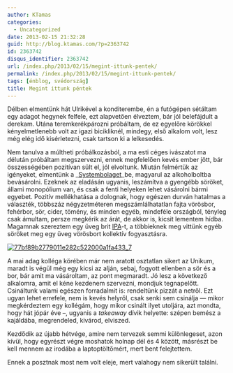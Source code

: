 ```yaml
---
author: KTamas
categories:
  - Uncategorized
date: 2013-02-15 21:32:28
guid: http://blog.ktamas.com/?p=2363742
id: 2363742
disqus_identifier: 2363742
url: /index.php/2013/02/15/megint-ittunk-pentek/
permalink: /index.php/2013/02/15/megint-ittunk-pentek/
tags: [énblog, svédország]
title: Megint ittunk péntek
---
```


Délben elmentünk hát Ulrikével a konditerembe, én a futógépen sétáltam egy adagot hegynek felfele, ezt alapvetően élveztem, bár jól belefájdult a derekam. Utána teremkerékpározni próbáltam, de ez egyelőre körökkel kényelmetlenebb volt az igazi bicikliknél, mindegy, első alkalom volt, lesz még elég idő kisérletezni, csak tartson ki a lelkesedés.

Nem tanulva a múltheti próbálkozásból, a ma esti céges ivászatot ma délután próbáltam megszervezni, ennek megfelelően kevés ember jött, bár összességében pozitívan sült el, jól elvoltunk. Miután felmértük az igényeket, elmentünk a _[Systembolaget](http://en.wikipedia.org/wiki/Systembolaget)_be, magyarul az alkoholboltba bevásárolni. Ezeknek az eladásán ugyanis, leszámítva a gyengébb söröket, állami monopólium van, és csak a fenti helyeken lehet vásárolni bármi egyebet. Pozitív mellékhatása a dolognak, hogy egészen durván hatalmas a választék, többszáz négyzetméteren megszámlálhatatlan fajta vörösbor, fehérbor, sör, cider, tömény, és minden egyéb, mindeféle országból, tényleg csak ámultam, persze megkérik az árát, de akkor is, kicsit lementem hídba. Magamnak szereztem egy üveg brit [IPA](http://en.wikipedia.org/wiki/India_pale_ale)-t, a többieknek meg vittünk egyéb söröket meg egy üveg vörösbort kollektív fogyasztásra.

[<img src="/wp-content/uploads/2013/02/77bf89b2779011e282c522000a1fa433_7.jpg" alt="77bf89b2779011e282c522000a1fa433_7" width="612" height="612" class="aligncenter size-full wp-image-2363743" srcset="/wp-content/uploads/2013/02/77bf89b2779011e282c522000a1fa433_7.jpg 612w, /wp-content/uploads/2013/02/77bf89b2779011e282c522000a1fa433_7-150x150.jpg 150w, /wp-content/uploads/2013/02/77bf89b2779011e282c522000a1fa433_7-300x300.jpg 300w" sizes="(max-width: 612px) 100vw, 612px" />](/wp-content/uploads/2013/02/77bf89b2779011e282c522000a1fa433_7.jpg)

A mai adag kolléga körében már nem aratott osztatlan sikert az Unikum, maradt is végül még egy kicsi az alján, sebaj, fogyott ellenben a sör és a bor, bár amit ma vásároltam, az pont megmaradt. Jó lesz a következő alkalomra, amit el kéne kezdenem szervezni, mondjuk tegnapelőtt. Csináltunk valami egészen forradalmit is: rendeltünk pizzát a netről. Ezt ugyan lehet errefele, nem is kevés helyről, csak senki sem csinálja &#8212; mikor megkérdeztem egy kollégám, hogy mikor csinált ilyet utoljára, azt mondta, hogy hát jópár éve &#8211;, ugyanis a _takeaway_ dívik helyette: szépen bemész a kajáldába, megrendeled, kivárod, elviszed.

Kezdődik az újabb hétvége, amire nem tervezek semmi különlegeset, azon kívül, hogy egyrészt végre moshatok holnap dél és 4 között, másrészt be kell mennem az irodába a laptoptöltőmért, mert bent felejtettem.

Ennek a posztnak most nem volt eleje, mert valahogy nem sikerült találni.
